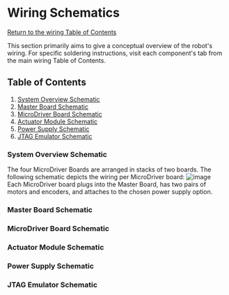 # Wiring Schematics
[Return to the wiring Table of Contents](https://github.com/EmiliaPsacharopoulos/Quadruped-8dof-Robot/tree/main/Wiring#table-of-contents)

This section primarily aims to give a conceptual overview of the robot's wiring. For specific soldering instructions, visit each component's tab from the main wiring Table of Contents.

## Table of Contents
1. [System Overview Schematic](https://github.com/EmiliaPsacharopoulos/Quadruped-8dof-Robot/blob/main/Wiring/Wiring%20Schematics/README.md#system-overview-schematic)
2. [Master Board Schematic](https://github.com/EmiliaPsacharopoulos/Quadruped-8dof-Robot/blob/main/Wiring/Wiring%20Schematics/README.md#master-board-schematic)
3. [MicroDriver Board Schematic](https://github.com/EmiliaPsacharopoulos/Quadruped-8dof-Robot/blob/main/Wiring/Wiring%20Schematics/README.md#microdriver-board-schematic)
4. [Actuator Module Schematic](https://github.com/EmiliaPsacharopoulos/Quadruped-8dof-Robot/blob/main/Wiring/Wiring%20Schematics/README.md#actuator-module-schematic)
5. [Power Supply Schematic](https://github.com/EmiliaPsacharopoulos/Quadruped-8dof-Robot/blob/main/Wiring/Wiring%20Schematics/README.md#power-supply-schematic)
6. [JTAG Emulator Schematic](https://github.com/EmiliaPsacharopoulos/Quadruped-8dof-Robot/blob/main/Wiring/Wiring%20Schematics/README.md#jtag-emulator-schematic)

### System Overview Schematic
The four MicroDriver Boards are arranged in stacks of two boards. The following schematic depicts the wiring per MicroDriver board:
![image](https://user-images.githubusercontent.com/84528674/119390549-3203e180-bc9b-11eb-9245-3bb175401acf.png)
Each MicroDriver board plugs into the Master Board, has two pairs of motors and encoders, and attaches to the chosen power supply option.

### Master Board Schematic


### MicroDriver Board Schematic


### Actuator Module Schematic


### Power Supply Schematic


### JTAG Emulator Schematic 
